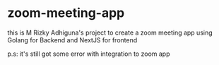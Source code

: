 # zoom-meeting-app
this is M Rizky Adhiguna's project to create a zoom meeting app using Golang for Backend and NextJS for frontend


p.s: it's still got some error with integration to zoom app
